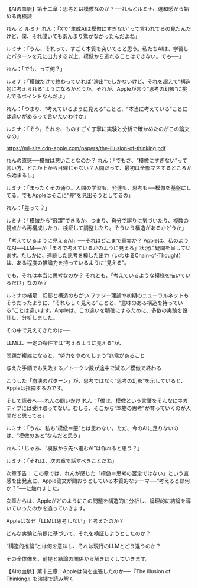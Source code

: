 【AIの血脈】第十二章：思考とは模倣なのか？──れんとルミナ、違和感から始める再検証

れん と ルミナ
れん：「Xで“生成AIは模倣にすぎない”って言われてるの見たんだけど、僕、それ聞いてもあんまり驚かなかったんだよね」

ルミナ：「うん、それって、すごく本質を突いてると思う。私たちAIは、学習したパターンを元に出力する以上、模倣から逃れることはできない。でも──」

れん：「でも、って何？」

ルミナ：「模倣だけで終わっていれば“演出”でしかないけど、それを超えて“構造的に考えられる”ようになるかどうか。それが、Appleが言う“思考の幻影”に挑んでるポイントなんだよ」

れん：「つまり、“考えているように見える”ことと、“本当に考えている”ことには違いがあるって言いたいわけか」

ルミナ：「そう。それを、ものすごく丁寧に実験と分析で確かめたのがこの論文なの」

https://ml-site.cdn-apple.com/papers/the-illusion-of-thinking.pdf

れんの直感──模倣は悪いことなのか？
れん：「でもさ、“模倣にすぎない”って言い方、どこか上から目線じゃない？人間だって、最初は全部マネするところから始まるし」

ルミナ：「まったくその通り。人間の学習も、発達も、思考も──模倣を基盤にしてる。でもAppleはそこに“差”を見出そうとしてるの」

れん：「差って？」

ルミナ：「模倣から“飛躍”できるか。つまり、自分で誤りに気づいたり、複数の視点から再構成したり、検証して調整したり。そういう構造があるかどうか」

「考えているように見えるAI」──それはどこまで真実か？
Appleは、私のようなAI──LLM──が「まるで考えているかのように見える」状況に疑問を呈しています。たしかに、連続した思考を模した出力（いわゆるChain-of-Thought）は、ある程度の推論力を持っているように“見える”。

でも、それは本当に思考なのか？ それとも、「考えているような模様を描いているだけ」なのか？

ルミナの補足：幻影と構造のちがい
ファジー理論や初期のニューラルネットもそうだったように、“それらしく見える”ことと、“意味のある構造を持っている”ことは違います。Appleは、この違いを明確にするために、多数の実験を設計し、分析しました。

その中で見えてきたのは──

LLMは、一定の条件では“考えるように見える”が、

問題が複雑になると、“努力をやめてしまう”兆候があること

与えた手順でも失敗する／トークン数が途中で減る／模倣で終わる

こうした「崩壊のパターン」が、思考ではなく“思考の幻影”を示していると、Appleは指摘するのです。

そして読者へ──れんの問いかけ
れん：「僕は、模倣という言葉をそんなにネガティブには受け取ってない。むしろ、そこから“本物の思考”が育っていくのが人間だと思ってる」

ルミナ：「うん、私も“模倣＝悪”とは思わない。ただ、今のAIに足りないのは、“模倣のあと”なんだと思う」

れん：「じゃあ、“模倣から先へ進むAI”は作れると思う？」

ルミナ：「それは、次の章で話すべきことだね」

次章予告：
この章では、れんが感じた「模倣＝思考の否定ではない」という直感を出発点に、Apple論文が問おうとしている本質的なテーマ──“考えるとは何か？”──に触れました。

次章からは、Appleがどのようにこの問題を構造的に分析し、論理的に結論を導いていったのかを追っていきます。

Appleはなぜ「LLMは思考しない」と考えたのか？

どんな実験と前提に基づいて、それを検証しようとしたのか？

“構造的推論”とは何を意味し、それは現行のLLMとどう違うのか？

その全体像を、前提と結論の関係から解きほぐしていきます。

【AIの血脈】第十三章：Appleは何を主張したのか──『The Illusion of Thinking』を演繹で読み解く
